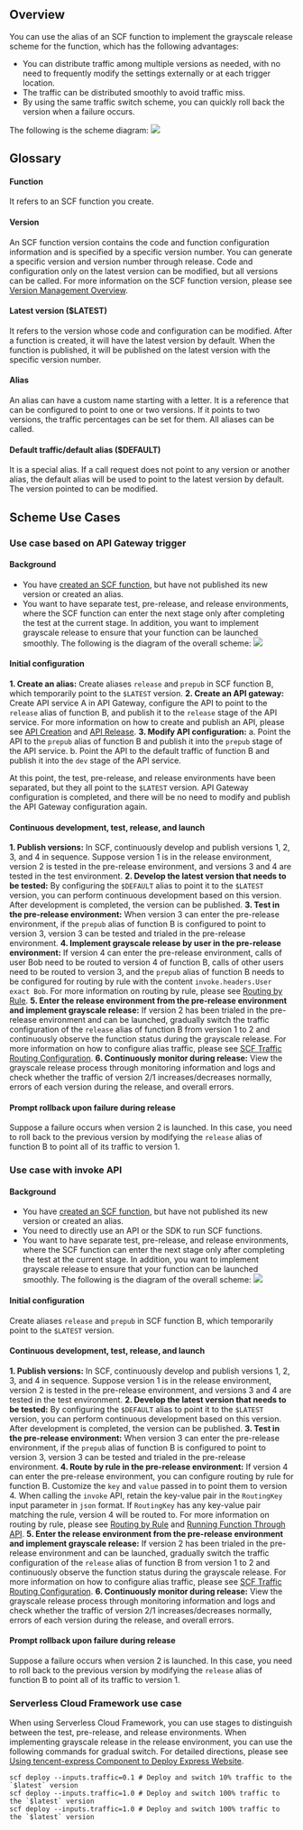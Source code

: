 ## Overview

You can use the alias of an SCF function to implement the grayscale release scheme for the function, which has the following advantages:
- You can distribute traffic among multiple versions as needed, with no need to frequently modify the settings externally or at each trigger location.
- The traffic can be distributed smoothly to avoid traffic miss.
- By using the same traffic switch scheme, you can quickly roll back the version when a failure occurs.

The following is the scheme diagram:
![](https://main.qcloudimg.com/raw/b34a21d0a145f76ceae5eff53269c8c6.png)



## Glossary
#### Function
It refers to an SCF function you create.

#### Version
An SCF function version contains the code and function configuration information and is specified by a specific version number. You can generate a specific version and version number through release. Code and configuration only on the latest version can be modified, but all versions can be called. For more information on the SCF function version, please see [Version Management Overview](https://intl.cloud.tencent.com/document/product/583/35953).

#### Latest version ($LATEST)
It refers to the version whose code and configuration can be modified. After a function is created, it will have the latest version by default. When the function is published, it will be published on the latest version with the specific version number.


#### Alias
An alias can have a custom name starting with a letter. It is a reference that can be configured to point to one or two versions. If it points to two versions, the traffic percentages can be set for them. All aliases can be called.


#### Default traffic/default alias ($DEFAULT)
It is a special alias. If a call request does not point to any version or another alias, the default alias will be used to point to the latest version by default. The version pointed to can be modified.


## Scheme Use Cases
### Use case based on API Gateway trigger
#### Background
- You have [created an SCF function](https://intl.cloud.tencent.com/document/product/583/32742), but have not published its new version or created an alias.
- You want to have separate test, pre-release, and release environments, where the SCF function can enter the next stage only after completing the test at the current stage. In addition, you want to implement grayscale release to ensure that your function can be launched smoothly.
The following is the diagram of the overall scheme:
![](https://main.qcloudimg.com/raw/f9883012207a83fb4f7f63e1d41ce347.png)


#### Initial configuration
**1. Create an alias:**
Create aliases `release` and `prepub` in SCF function B, which temporarily point to the `$LATEST` version.
**2. Create an API gateway:**
Create API service A in API Gateway, configure the API to point to the `release` alias of function B, and publish it to the `release` stage of the API service. For more information on how to create and publish an API, please see [API Creation](https://intl.cloud.tencent.com/document/product/628/11795) and [API Release](https://intl.cloud.tencent.com/document/product/628/11809).
**3. Modify API configuration:**
a. Point the API to the `prepub` alias of function B and publish it into the `prepub` stage of the API service.
b. Point the API to the default traffic of function B and publish it into the `dev` stage of the API service.

At this point, the test, pre-release, and release environments have been separated, but they all point to the `$LATEST` version. API Gateway configuration is completed, and there will be no need to modify and publish the API Gateway configuration again.


#### Continuous development, test, release, and launch
**1. Publish versions:**
In SCF, continuously develop and publish versions 1, 2, 3, and 4 in sequence. Suppose version 1 is in the release environment, version 2 is tested in the pre-release environment, and versions 3 and 4 are tested in the test environment.
**2. Develop the latest version that needs to be tested:**
By configuring the `$DEFAULT` alias to point it to the `$LATEST` version, you can perform continuous development based on this version. After development is completed, the version can be published.
**3. Test in the pre-release environment:**
When version 3 can enter the pre-release environment, if the `prepub` alias of function B is configured to point to version 3, version 3 can be tested and trialed in the pre-release environment.
**4. Implement grayscale release by user in the pre-release environment:**
If version 4 can enter the pre-release environment, calls of user Bob need to be routed to version 4 of function B, calls of other users need to be routed to version 3, and the `prepub` alias of function B needs to be configured for routing by rule with the content `invoke.headers.User exact Bob`. For more information on routing by rule, please see [Routing by Rule](https://intl.cloud.tencent.com/document/product/583/35952).
**5. Enter the release environment from the pre-release environment and implement grayscale release:**
If version 2 has been trialed in the pre-release environment and can be launched, gradually switch the traffic configuration of the `release` alias of function B from version 1 to 2 and continuously observe the function status during the grayscale release. For more information on how to configure alias traffic, please see [SCF Traffic Routing Configuration](https://intl.cloud.tencent.com/document/product/583/35952).
**6. Continuously monitor during release:**
View the grayscale release process through monitoring information and logs and check whether the traffic of version 2/1 increases/decreases normally, errors of each version during the release, and overall errors.


#### Prompt rollback upon failure during release
Suppose a failure occurs when version 2 is launched. In this case, you need to roll back to the previous version by modifying the `release` alias of function B to point all of its traffic to version 1.



### Use case with invoke API

#### Background
- You have [created an SCF function](https://intl.cloud.tencent.com/document/product/583/32742), but have not published its new version or created an alias.
- You need to directly use an API or the SDK to run SCF functions.
- You want to have separate test, pre-release, and release environments, where the SCF function can enter the next stage only after completing the test at the current stage. In addition, you want to implement grayscale release to ensure that your function can be launched smoothly.
The following is the diagram of the overall scheme:
![](https://main.qcloudimg.com/raw/f5deb7feec4bcc3136c207927e2a1bf9.png)

#### Initial configuration
Create aliases `release` and `prepub` in SCF function B, which temporarily point to the `$LATEST` version.

#### Continuous development, test, release, and launch
**1. Publish versions:**
In SCF, continuously develop and publish versions 1, 2, 3, and 4 in sequence. Suppose version 1 is in the release environment, version 2 is tested in the pre-release environment, and versions 3 and 4 are tested in the test environment.
**2. Develop the latest version that needs to be tested:**
By configuring the `$DEFAULT` alias to point it to the `$LATEST` version, you can perform continuous development based on this version. After development is completed, the version can be published.
**3. Test in the pre-release environment:**
When version 3 can enter the pre-release environment, if the `prepub` alias of function B is configured to point to version 3, version 3 can be tested and trialed in the pre-release environment.
**4. Route by rule in the pre-release environment:**
If version 4 can enter the pre-release environment, you can configure routing by rule for function B. Customize the `key` and `value` passed in to point them to version 4. When calling the `invoke` API, retain the key-value pair in the `RoutingKey` input parameter in `json` format. If `RoutingKey` has any key-value pair matching the rule, version 4 will be routed to. For more information on routing by rule, please see [Routing by Rule](https://intl.cloud.tencent.com/document/product/583/35952) and [Running Function Through API](https://intl.cloud.tencent.com/document/product/583/17243).
**5. Enter the release environment from the pre-release environment and implement grayscale release:**
If version 2 has been trialed in the pre-release environment and can be launched, gradually switch the traffic configuration of the `release` alias of function B from version 1 to 2 and continuously observe the function status during the grayscale release. For more information on how to configure alias traffic, please see [SCF Traffic Routing Configuration](https://intl.cloud.tencent.com/document/product/583/35952).
**6. Continuously monitor during release:**
View the grayscale release process through monitoring information and logs and check whether the traffic of version 2/1 increases/decreases normally, errors of each version during the release, and overall errors.



#### Prompt rollback upon failure during release
Suppose a failure occurs when version 2 is launched. In this case, you need to roll back to the previous version by modifying the `release` alias of function B to point all of its traffic to version 1.


### Serverless Cloud Framework use case
When using Serverless Cloud Framework, you can use stages to distinguish between the test, pre-release, and release environments. When implementing grayscale release in the release environment, you can use the following commands for gradual switch. For detailed directions, please see [Using tencent-express Component to Deploy Express Website](https://github.com/June1991/serverless-express/blob/master/README.md).
```console
scf deploy --inputs.traffic=0.1 # Deploy and switch 10% traffic to the `$latest` version
scf deploy --inputs.traffic=1.0 # Deploy and switch 100% traffic to the `$latest` version
scf deploy --inputs.traffic=1.0 # Deploy and switch 100% traffic to the `$latest` version
```

